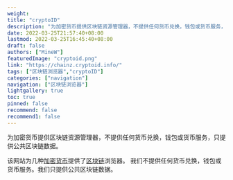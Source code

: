 ```yaml
---
weight: 
title: "cryptoID"
description: "为加密货币提供区块链资源管理器，不提供任何货币兑换，钱包或货币服务，只提供公共区块链数据"
date: 2022-03-25T21:57:40+08:00
lastmod: 2022-03-25T16:45:40+08:00
draft: false
authors: ["MineW"]
featuredImage: "cryptoid.png"
link: "https://chainz.cryptoid.info/"
tags: ["区块链浏览器","cryptoID"]
categories: ["navigation"]
navigation: ["区块链浏览器"]
lightgallery: true
toc: true
pinned: false
recommend: false
recommend1: false
---
```


为加密货币提供区块链资源管理器，不提供任何货币兑换，钱包或货币服务，只提供公共区块链数据。

该网站为几种[加密货币](http://en.wikipedia.org/wiki/Cryptocurrency)提供了[区块链](https://en.bitcoin.it/wiki/Block_chain)浏览器。
我们不提供任何货币兑换，钱包或货币服务。我们只提供公共区块链数据。

